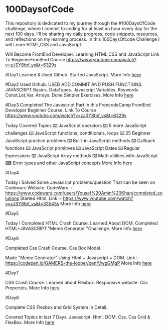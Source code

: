 ﻿# 100DaysofCode
This repository is dedicated to my journey through the #100DaysOfCode challenge, where I commit to coding for at least an hour every day for the next 100 days. I'll be sharing my daily progress, code snippets, resources, and reflections on my learning process.
In this 100DaysOfcode Challenge I will Learn HTML,CSS and JavaScript.


Will Become FrontEnd Developer.
Learning HTML,CSS and JavaScript
Link To BeginnerFrontEnd Course https://www.youtube.com/watch?v=zJSY8tbf_ys&t=6329s

#Day1
Learned & Used Github.
Started JavaScript.
More Info [here](Day1/Day1.md)


#Day2
Used Github. USED ADD,COMMIT AND PUSH FUNCTIONS.
JAVASCRIPT Basics.
DataTypes.
Javascript Variables.
Keywords Const,Let,Var.
Arrays.
Done Simpler Exercises.
More Info [here](Day2/Day2.md)

#Day3
Completed The Javascript Part In this FreecodeCamp FrontEnd Developer Beginner Course.
Link To Course https://www.youtube.com/watch?v=zJSY8tbf_ys&t=6329s

Today Covered Topics
⌨️ JavaScript operators
⌨️ 5 more JavaScript challenges
⌨️ JavaScript functions, conditionals, loops
⌨️ 25 Beginner JavaScript practice problems
⌨️ Built-in JavaScript methods
⌨️ Callback functions
⌨️ JavaScript primitives
⌨️ JavaScript Dates
⌨️ Regular Expressions
⌨️ JavaScript Array methods
⌨️ Math utilities with JavaScript
⌨ Error types and other JavaScript concepts
More Info [here](Day3/Day3.md)

#Day4

Today i Solved Some Javascript problems/question That can be seen on Codewars Website.
CodeWars :- https://www.codewars.com/users/Yousaf%20Amin%20Khan/completed_solutions
Started Html.
Link :- https://www.youtube.com/watch?v=zJSY8tbf_ys&t=33543s
More Info [here](Day4/Day4.md)


#Day5

Today I Completed HTML Crash Course.
Learned About DOM.
Completed HTML+JAVASCRIPT "Meme Generator "Challenge.
More Info [here](Day5/Day5.md)

#Day6

Completed Css Crash Course.
Css Box Model.

Made "Meme Generator" Using Html + Javascript + DOM.
Link :- https://codepen.io/GAMERS-the-looper/pen/VwgGMgP
More Info [here](Day6/Day6.md)

#Day7

CSS Crash Course.
Learned about Flexbox.
Responsive website.
Css Properties.
More Info [here](Day7/Day7.md)


#Day8

Complete CSS Flexbox and Grid System In Detail.

Covered Topics in last 7 Days.
Javascript.
Html.
DOM.
Css.
Css Grid & FlexBox.
More Info [here](Day8/Day8.md)